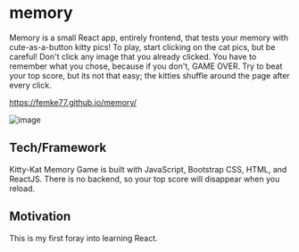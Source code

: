 # memory

Memory is a small React app, entirely frontend, that tests your memory with cute-as-a-button kitty pics! To play, start clicking on the cat pics, but be careful! Don't click any image that you already clicked. You have to remember what you chose, because if you don't, GAME OVER. Try to beat your top score, but its not that easy; the kitties shuffle around the page after every click. 

https://femke77.github.io/memory/

![image](https://user-images.githubusercontent.com/23327932/75655399-9cec7700-5c16-11ea-99a4-602a362e954c.png)


## Tech/Framework

Kitty-Kat Memory Game is built with JavaScript, Bootstrap CSS, HTML, and ReactJS. There is no backend, so your top score will disappear when you reload. 

## Motivation

This is my first foray into learning React. 

